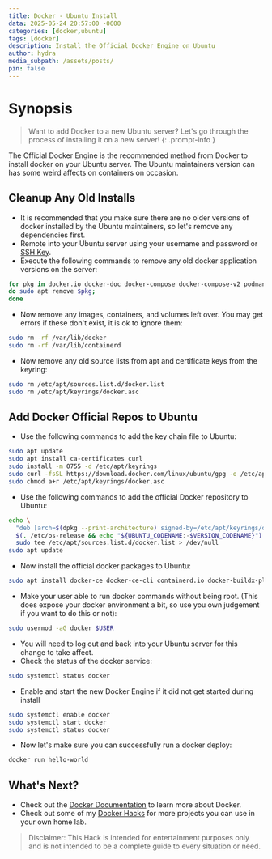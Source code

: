 ```yaml
---
title: Docker - Ubuntu Install
data: 2025-05-24 20:57:00 -0600
categories: [docker,ubuntu]
tags: [docker]
description: Install the Official Docker Engine on Ubuntu
author: hydra
media_subpath: /assets/posts/
pin: false
---
```

# Synopsis
>Want to add Docker to a new Ubuntu server? Let's go through the process of installing it on a new server!
{: .prompt-info }

The Official Docker Engine is the recommended method from Docker to install docker on your Ubuntu server. The Ubuntu maintainers version can has some weird affects on containers on occasion.

## Cleanup Any Old Installs
- It is recommended that you make sure there are no older versions of docker installed by the Ubuntu maintainers, so let's remove any dependencies first.
- Remote into your Ubuntu server using your username and password or [SSH Key](https://hydrahacksdocs.github.io/posts/Ssh/).
- Execute the following commands to remove any old docker application versions on the server:

```bash
for pkg in docker.io docker-doc docker-compose docker-compose-v2 podman-docker containerd runc;
do sudo apt remove $pkg;
done
```

- Now remove any images, containers, and volumes left over. You may get errors if these don't exist, it is ok to ignore them:

```bash
sudo rm -rf /var/lib/docker
sudo rm -rf /var/lib/containerd
```

- Now remove any old source lists from apt and certificate keys from the keyring:

```bash
sudo rm /etc/apt/sources.list.d/docker.list
sudo rm /etc/apt/keyrings/docker.asc
```

## Add Docker Official Repos to Ubuntu
- Use the following commands to add the key chain file to Ubuntu:

```bash
sudo apt update
sudo apt install ca-certificates curl
sudo install -m 0755 -d /etc/apt/keyrings
sudo curl -fsSL https://download.docker.com/linux/ubuntu/gpg -o /etc/apt/keyrings/docker.asc
sudo chmod a+r /etc/apt/keyrings/docker.asc
```

- Use the following commands to add the official Docker repository to Ubuntu:

```bash
echo \
  "deb [arch=$(dpkg --print-architecture) signed-by=/etc/apt/keyrings/docker.asc] https://download.docker.com/linux/ubuntu \
  $(. /etc/os-release && echo "${UBUNTU_CODENAME:-$VERSION_CODENAME}") stable" | \
  sudo tee /etc/apt/sources.list.d/docker.list > /dev/null
sudo apt update
```

- Now install the official docker packages to Ubuntu:

```bash
sudo apt install docker-ce docker-ce-cli containerd.io docker-buildx-plugin docker-compose-plugin
```

- Make your user able to run docker commands without being root. (This does expose your docker environment a bit, so use you own judgement if you want to do this or not):

```bash
sudo usermod -aG docker $USER
```

- You will need to log out and back into your Ubuntu server for this change to take affect.
- Check the status of the docker service:

```bash
sudo systemctl status docker
```

- Enable and start the new Docker Engine if it did not get started during install

```bash
sudo systemctl enable docker
sudo systemctl start docker
sudo systemctl status docker
```

- Now let's make sure you can successfully run a docker deploy:

```bash
docker run hello-world
```

## What's Next?
- Check out the [Docker Documentation](https://docs.docker.com/get-started/) to learn more about Docker.
- Check out some of my [Docker Hacks](https://hydrahacksdocs.github.io/tags/docker/) for more projects you can use in your own home lab.


>Disclaimer: This Hack is intended for entertainment purposes only and is not intended to be a complete guide to every situation or need.